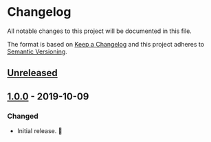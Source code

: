 # Changelog

All notable changes to this project will be documented in this file.

The format is based on [Keep a Changelog](http://keepachangelog.com/en/1.0.0/) and this project adheres to [Semantic Versioning](http://semver.org/spec/v2.0.0.html).

## [Unreleased]

## [1.0.0] - 2019-10-09

### Changed

- Initial release. 🎉

[unreleased]: https://github.com/CultureHQ/actions-bundler/compare/v1.0.0...HEAD
[1.0.0]: https://github.com/CultureHQ/actions-bundler/compare/312154...v1.0.0
